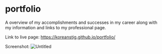 # portfolio
A overview of my accomplishments and successes in my career along with my information and links to my professional page. 

Link to live page: https://koreanstig.github.io/portfolio/

Screenshot:
![Untitled](https://user-images.githubusercontent.com/69485203/108305541-0d114700-715f-11eb-9538-0066ece1a87b.png)
